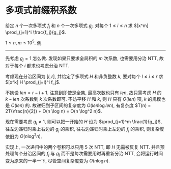# 多项式前缀积系数

给定 $n$ 个一次多项式 $f_j$ 和 $n$ 个一次多项式 $g_j$, 对每个 $1 \le i \le n$ 求 $[x^m] \prod_{j=1}^i \frac{f_j}{g_j}$.

$1 \le n, m \le 10^5$. [例](http://oj.daimayuan.top/contest/327/problem/3032)

---

先考虑 $g_j = 1$ 怎么做. 发现如果只要求全局积的 $m$ 次系数, 也需要用分治 NTT, 故对于每个 $i$ 都求也考虑分治 NTT.

考虑现在分治区间为 $[l, r]$, 并给定了多项式 $H$ 和非负整数 $k$, 要对每个 $l \le i \le r$ 求 $[x^k] H \prod_{j=l}^i f_j$.

不妨设 $len=r-l+1$. 注意到即使是全集, 最高次数也只有 $len$, 故只需考虑 $H$ 的 $k-len$ 次系数到 $k$ 次系数即可. 不妨平移 $H$ 和 $k$, 则 $H$ 只有 $O(len)$ 项, $k$ 的规模也是 $O(len)$ 的. 故递归到子区间的复杂度为 $O(len \log len)$, 有复杂度 $T(n) = 2T(\frac{n}{2}) + O(n \log n) = O(n \log^2 n)$.

现在需要考虑 $g_j \neq 1$, 则可以把一开始的 $H$ 设为 $\prod_{j=1}^m \frac{1}{g_j}$, 往左边递归时乘上右边的 $g_j$ 的乘积, 往右边递归时乘上左边的 $f_j$ 的乘积, 则复杂度依旧为 $O(n \log^2 n)$.

实现上, 一次递归中的两个卷积可以只用 5 次 NTT, 即 $H$ 无需被反复 NTT. 并且预处理每个分治区间的 $f_j$ 与 $g_j$ 而不是每次需要用时再重新分治 NTT, 会将运行时间变为原来的一半一下, 尽管空间复杂度变为 $O(n \log n)$.
